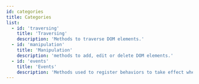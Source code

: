 ```yaml
---
id: categories
title: Categories
list:
  - id: 'traversing'
    title: 'Traversing'
    description: 'Methods to traverse DOM elements.'
  - id: 'manipulation'
    title: 'Manipulation'
    description: 'methods to add, edit or delete DOM elements.'
  - id: 'events'
    title: 'Events'
    description: 'Methods used to register behaviors to take effect when the user interacts with the browser, and to further manipulate those registered behaviors.'
---
```

